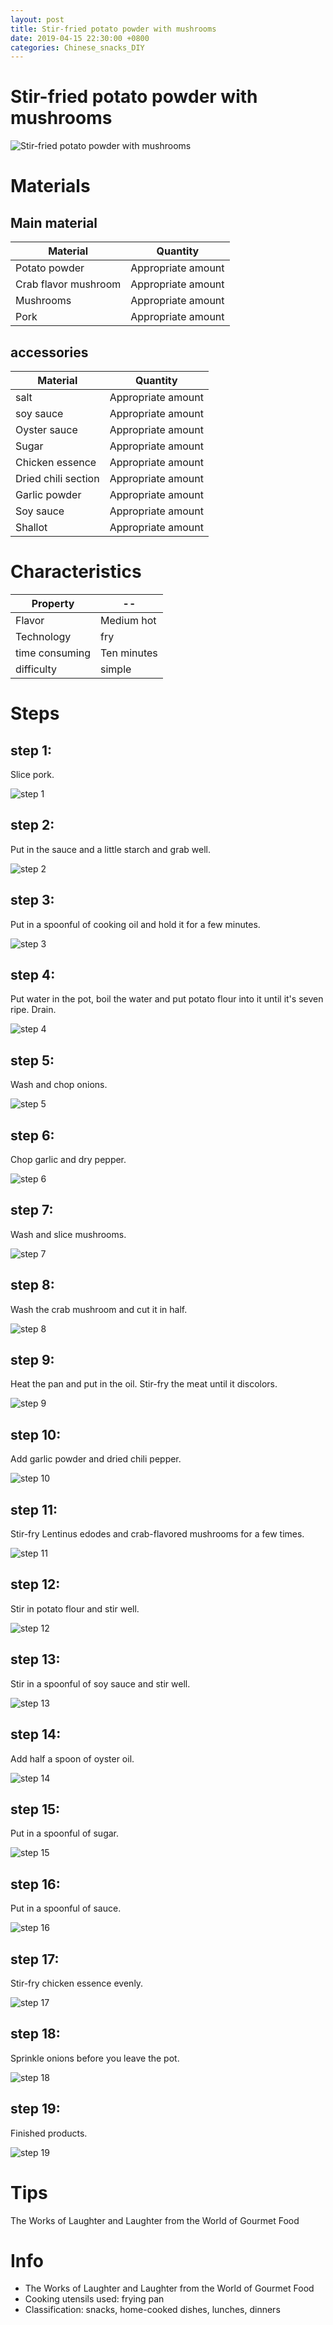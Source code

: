 ```yaml
---
layout: post
title: Stir-fried potato powder with mushrooms
date: 2019-04-15 22:30:00 +0800
categories: Chinese_snacks_DIY
---
```


# Stir-fried potato powder with mushrooms

![Stir-fried potato powder with mushrooms]({{site.baseurl}}/img/407959/407959.jpg)

# Materials


## Main material

Material|Quantity
--|--
Potato powder|Appropriate amount
Crab flavor mushroom|Appropriate amount
Mushrooms|Appropriate amount
Pork|Appropriate amount

## accessories

Material|Quantity
--|--
salt|Appropriate amount
soy sauce|Appropriate amount
Oyster sauce|Appropriate amount
Sugar|Appropriate amount
Chicken essence|Appropriate amount
Dried chili section|Appropriate amount
Garlic powder|Appropriate amount
Soy sauce|Appropriate amount
Shallot|Appropriate amount

# Characteristics

Property|--
--|--
Flavor|Medium hot
Technology|fry
time consuming|Ten minutes
difficulty|simple

# Steps

## step 1:

Slice pork.

![step 1]({{site.baseurl}}/img/407959/1.jpg)

## step 2:

Put in the sauce and a little starch and grab well.

![step 2]({{site.baseurl}}/img/407959/2.jpg)

## step 3:

Put in a spoonful of cooking oil and hold it for a few minutes.

![step 3]({{site.baseurl}}/img/407959/3.jpg)

## step 4:

Put water in the pot, boil the water and put potato flour into it until it's seven ripe. Drain.

![step 4]({{site.baseurl}}/img/407959/4.jpg)

## step 5:

Wash and chop onions.

![step 5]({{site.baseurl}}/img/407959/5.jpg)

## step 6:

Chop garlic and dry pepper.

![step 6]({{site.baseurl}}/img/407959/6.jpg)

## step 7:

Wash and slice mushrooms.

![step 7]({{site.baseurl}}/img/407959/7.jpg)

## step 8:

Wash the crab mushroom and cut it in half.

![step 8]({{site.baseurl}}/img/407959/8.jpg)

## step 9:

Heat the pan and put in the oil. Stir-fry the meat until it discolors.

![step 9]({{site.baseurl}}/img/407959/9.jpg)

## step 10:

Add garlic powder and dried chili pepper.

![step 10]({{site.baseurl}}/img/407959/10.jpg)

## step 11:

Stir-fry Lentinus edodes and crab-flavored mushrooms for a few times.

![step 11]({{site.baseurl}}/img/407959/11.jpg)

## step 12:

Stir in potato flour and stir well.

![step 12]({{site.baseurl}}/img/407959/12.jpg)

## step 13:

Stir in a spoonful of soy sauce and stir well.

![step 13]({{site.baseurl}}/img/407959/13.jpg)

## step 14:

Add half a spoon of oyster oil.

![step 14]({{site.baseurl}}/img/407959/14.jpg)

## step 15:

Put in a spoonful of sugar.

![step 15]({{site.baseurl}}/img/407959/15.jpg)

## step 16:

Put in a spoonful of sauce.

![step 16]({{site.baseurl}}/img/407959/16.jpg)

## step 17:

Stir-fry chicken essence evenly.

![step 17]({{site.baseurl}}/img/407959/17.jpg)

## step 18:

Sprinkle onions before you leave the pot.

![step 18]({{site.baseurl}}/img/407959/18.jpg)

## step 19:

Finished products.

![step 19]({{site.baseurl}}/img/407959/19.jpg)

# Tips

The Works of Laughter and Laughter from the World of Gourmet Food

# Info

- The Works of Laughter and Laughter from the World of Gourmet Food
- Cooking utensils used: frying pan
- Classification: snacks, home-cooked dishes, lunches, dinners